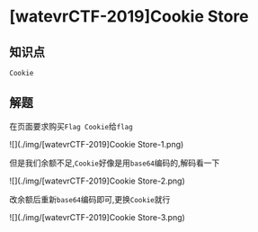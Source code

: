 # [watevrCTF-2019]Cookie Store

## 知识点

`Cookie`

## 解题

在页面要求购买`Flag Cookie`给`flag`

![](./img/[watevrCTF-2019]Cookie Store-1.png)

但是我们余额不足,`Cookie`好像是用`base64`编码的,解码看一下

![](./img/[watevrCTF-2019]Cookie Store-2.png)





改余额后重新`base64`编码即可,更换`Cookie`就行

![](./img/[watevrCTF-2019]Cookie Store-3.png)